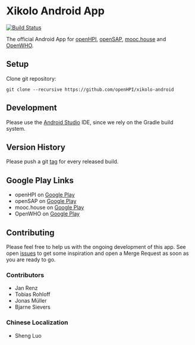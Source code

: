Xikolo Android App
==================

[![Build Status](https://travis-ci.org/openHPI/xikolo-android.svg?branch=master)](https://travis-ci.org/openHPI/xikolo-android)

The official Android App for [openHPI](https://open.hpi.de/), [openSAP](https://open.sap.com/), [mooc.house](https://mooc.house/) and [OpenWHO](https://openwho.org/).

## Setup

Clone git repository:

```
git clone --recursive https://github.com/openHPI/xikolo-android
```

## Development

Please use the [Android Studio](https://developer.android.com/sdk/) IDE, since we rely on the Gradle build system.

## Version History

Please push a git [tag](https://github.com/openHPI/xikolo-android/tags) for every released build.

## Google Play Links

- openHPI on [Google Play](https://play.google.com/store/apps/details?id=de.xikolo.openhpi)
- openSAP on [Google Play](https://play.google.com/store/apps/details?id=de.xikolo.opensap)
- mooc.house on [Google Play](https://play.google.com/store/apps/details?id=de.xikolo.moochouse)
- OpenWHO on [Google Play](https://play.google.com/store/apps/details?id=de.xikolo.openwho)

## Contributing

Please feel free to help us with the ongoing development of this app. See open [issues](https://github.com/openHPI/xikolo-android/issues) to get some inspiration and open a Merge Request as soon as you are ready to go.

### Contributors

- Jan Renz
- Tobias Rohloff
- Jonas Müller
- Bjarne Sievers

### Chinese Localization

- Sheng Luo
